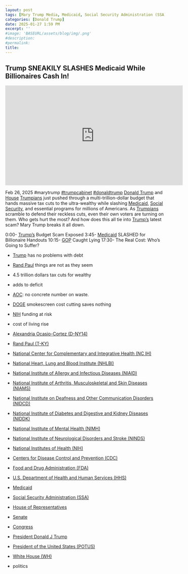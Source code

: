 ```yaml
---
layout: post
tags: [Mary Trump Media, Medicaid, Social Security Administration (SSA), Alexandria Ocasio-Cortez (D-NY14), Rand Paul (T-KY), National Center for Complementary and Integrative Health (NC IH), National Heart, Lung and Blood Institute (NHLBI), National Institute of Allergy and Infectious Diseases (NIAID), National Institute of Arthritis, Musculoskeletal and Skin Diseases (NIAMS), National Institute on Deafness and Other Communication Disorders (NIDCD), National Institute of Diabetes and Digestive and Kidney Diseases (NIDDK), National Institute of Mental Health (NIMH), National Institute of Neurological Disorders and Stroke (NINDS), National Institutes of Health (NIH), Centers for Disease Control and Prevention (CDC), Food and Drug Administration (FDA), U.S. Department of Health and Human Services (HHS), House of Representatives, Senate, Congress, President Donald J Trump, President of the United States (POTUS), White House (WH), politics]
categories: [Donald Trump]
date: 2025-01-27 1:59 PM
excerpt: ''
#image: 'BASEURL/assets/blog/img/.png'
#description:
#permalink:
title: 
---
```



## Trump SNEAKILY SLASHES Medicaid While Billionaires Cash In!

<iframe width="560" height="315" src="https://www.youtube.com/embed/oWGKOQA6h_A?si=4IA6ecYIt59zPGKH" title="YouTube video player" frameborder="0" allow="accelerometer; autoplay; clipboard-write; encrypted-media; gyroscope; picture-in-picture; web-share" referrerpolicy="strict-origin-when-cross-origin" allowfullscreen></iframe>

Feb 26, 2025 #marytrump [#trumpcabinet]() [#donaldtrump](https://www.whitehouse.gov/administration/donald-j-trump/)
[Donald Trump](https://www.whitehouse.gov/administration/donald-j-trump/) and [House](https://www.house.gov/) [Trumpians](https://www.gop.com/) just pushed through a multi-trillion-dollar budget that hands massive tax cuts to the ultra-wealthy while slashing [Medicaid](https://www.medicaid.gov/), [Social Security](https://www.ssa.gov/), and essential programs for millions of Americans. As [Trumpians](https://www.gop.com/) scramble to defend their reckless cuts, even their own voters are turning on them. Who gets hurt the most? And how does this all tie into [Trump’s](https://www.whitehouse.gov/administration/donald-j-trump/) latest scam? Mary Trump breaks it all down.

0:00- [Trump’s](https://www.whitehouse.gov/administration/donald-j-trump/) Budget Scam Exposed
3:45- [Medicaid](https://www.medicaid.gov/) SLASHED for Billionaire Handouts 
10:15- [GOP]() Caught Lying 
17:30- The Real Cost: Who’s Going to Suffer? 
- [Trump]() has no problems with debt
- [Rand Paul](https://www.paul.senate.gov/) things are not as they seem 
- 4.5 trillion dollars tax cuts for wealthy 
- adds to deficit 
- [AOC](https://ocasio-cortez.house.gov/): no concrete number on waste.
- [DOGE](https://ocasio-cortez.house.gov/) smokescreen cost cutting saves nothing 
- [NIH](https://www..nih.gov/) funding at risk 
- cost of living rise

- [Alexandria Ocasio-Cortez (D-NY14)](https://ocasio-cortez.house.gov/)
- [Rand Paul (T-KY)](https://www.paul.senate.gov/)
- [National Center for Complementary and Integrative Health (NC IH)](https://www.nccih.nih.gov/)
- [National Heart, Lung and Blood Institute (NHLBI)](https://www.nhlbi.nih.gov/)
- [National Institute of Allergy and Infectious Diseases (NIAID)](http://www.niaid.nih.gov/)
- [National Institute of Arthritis, Musculoskeletal and Skin Diseases (NIAMS)](https://www.niams.nih.gov/)
- [National Institute on Deafness and Other Communication Disorders (NIDCD)](https://www.nidcd.nih.gov/)
- [National Institute of Diabetes and Digestive and Kidney Diseases (NIDDK)](https://www.niddk.nih.gov/)
- [National Institute of Mental Health (NIMH)](https://www.nimh.nih.gov/)
- [National Institute of Neurological Disorders and Stroke (NINDS)](https://www.ninds.nih.gov/)
- [National Institutes of Health (NIH)](https://www.nih.gov/)
- [Centers for Disease Control and Prevention (CDC)](https://www.cdc.gov/)
- [Food and Drug Administration (FDA)](https://www.fda.gov/)
- [U.S. Department of Health and Human Services (HHS)](https://www.hhs.gov/)
- [Medicaid](https://www.medicaid.gov/)
- [Social Security Administration (SSA)](https://www.ssa.gov/)
- [House of Representatives](https://www.house.gov/)
- [Senate](https://www.senate.gov/)
- [Congress](https://www.congress.gov/)
- [President Donald J Trump](https://www.whitehouse.gov/administration/donald-j-trump/)
- [President of the United States (POTUS)](https://www.whitehouse.gov/)
- [White House (WH)](https://www.whitehouse.gov/)
- politics

